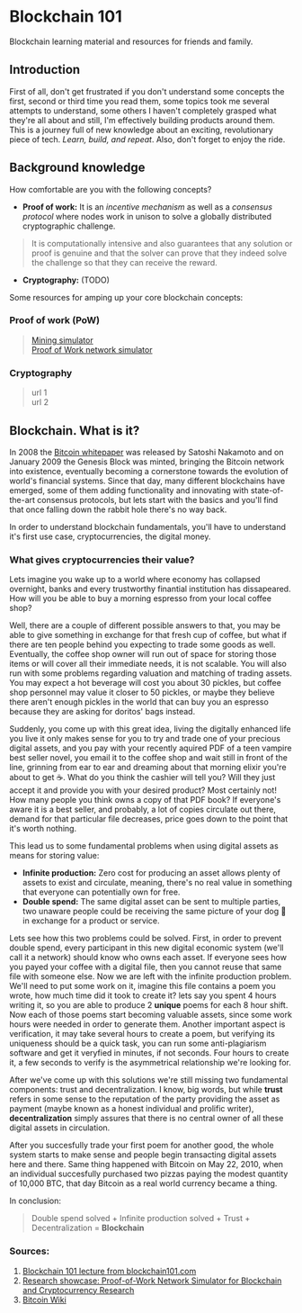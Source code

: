 # Blockchain 101

Blockchain learning material and resources for friends and family.

## Introduction

First of all, don't get frustrated if you don't understand some concepts the first, 
second or third time you read them, some topics took me several attempts to understand, 
some others I haven't completely grasped what they're all about and still, I'm effectively
building products around them. This is a journey full of new knowledge about an exciting, 
revolutionary piece of tech. _Learn, build, and repeat_. Also, don't forget to enjoy the ride.

## Background knowledge

How comfortable are you with the following concepts?
+ **Proof of work:** It is an _incentive mechanism_ as well as a _consensus protocol_ 
where nodes work in unison to solve a globally distributed cryptographic challenge.
> It is computationally intensive and also guarantees that any solution or proof
> is genuine and that the solver can prove that they indeed solve the challenge
> so that they can receive the reward.
+ **Cryptography:** (TODO)

Some resources for amping up your core blockchain concepts:

### Proof of work (PoW)

> [Mining simulator](https://blockchain-academy.hs-mittweida.de/2021/05/proof-of-work-simulator/)  
> [Proof of Work network simulator](src/pow-simulator.md)  

### Cryptography

> url 1  
> url 2

## Blockchain. What is it?

In 2008 the [Bitcoin whitepaper](https://bitcoin.org/bitcoin.pdf) was released by Satoshi Nakamoto and
on January 2009 the Genesis Block was minted, bringing the Bitcoin network into existence, eventually becoming
a cornerstone towards the evolution of world's financial systems. Since that day, many different blockchains have
emerged, some of them adding functionality and innovating with state-of-the-art consensus protocols, but lets
start with the basics and you'll find that once falling down the rabbit hole there's no way back.

In order to understand blockchain fundamentals, you'll have to understand it's first use case, cryptocurrencies,
the digital money.

### What gives cryptocurrencies their value?

Lets imagine you wake up to a world where economy has collapsed overnight, 
banks and every trustworthy finantial institution has dissapeared. How will you be able to 
buy a morning espresso from your local coffee shop? 

Well, there are a couple of different possible answers to that, you may be able to give
something in exchange for that fresh cup of coffee, but what if there are
ten people behind you expecting to trade some goods as well. Eventually, the coffee shop owner
will run out of space for storing those items or will cover all their immediate needs, it is not scalable.
You will also run with some problems regarding valuation and matching of trading assets. You may expect
a hot beverage will cost you about 30 pickles, but coffee shop personnel may value it closer to 50
pickles, or maybe they believe there aren't enough pickles in the world that can buy you an espresso
because they are asking for doritos' bags instead.

Suddenly, you come up with this great idea, living the digitally enhanced life you live it only makes sense
for you to try and trade one of your precious digital assets, and you pay with your recently aquired PDF of a teen vampire 
best seller novel, you email it to the coffee shop and wait still in front of the line, grinning from ear to ear and 
dreaming about that morning elixir you're about to get ☕️. What do you think the cashier will tell you? Will they just accept 
it and provide you with your desired product? Most certainly not! How many people you think owns a copy of that PDF book? 
If everyone's aware it is a best seller, and probably, a lot of copies circulate out there, demand for that particular 
file decreases, price goes down to the point that it's worth nothing.

This lead us to some fundamental problems when using digital assets as means for storing value: 
+ **Infinite production:** Zero cost for producing an asset allows plenty of assets to exist and circulate,
meaning, there's no real value in something that everyone can potentially own for free.
+ **Double spend:** The same digital asset can be sent to multiple parties, two unaware people could be receiving
the same picture of your dog 🐶 in exchange for a product or service.

Lets see how this two problems could be solved. First, in order to prevent double spend, every participant in 
this new digital economic system (we'll call it a network) should know who owns each asset. If everyone sees 
how you payed your coffee with a digital file, then you cannot reuse that same file with someone else.
Now we are left with the infinite production problem. We'll need to put some work on it, imagine this file contains
a poem you wrote, how much time did it took to create it? lets say you spent 4 hours writing it, so you are able to
produce 2 **unique** poems for each 8 hour shift. Now each of those poems start becoming valuable assets, since some
work hours were needed in order to generate them. Another important aspect is verification, it may take several
hours to create a poem, but verifying its uniqueness should be a quick task, you can run some anti-plagiarism 
software and get it veryfied in minutes, if not seconds. Four hours to create it, a few seconds to verify is the
asymmetrical relationship we're looking for.

After we've come up with this solutions we're still missing two fundamental components: trust and decentralization.
I know, big words, but while **trust** refers in some sense to the reputation of the party providing the asset as 
payment (maybe known as a honest individual and prolific writer), **decentralization** simply assures that there 
is no central owner of all these digital assets in circulation.

After you succesfully trade your first poem for another good, the whole system starts to make sense and people begin
transacting digital assets here and there. 
Same thing happened with Bitcoin on May 22, 2010, when an individual succesfully purchased two pizzas paying the 
modest quantity of 10,000 BTC, that day Bitcoin as a real world currency became a thing.

In conclusion:
> Double spend solved + Infinite production solved + Trust + Decentralization = **Blockchain** 


### Sources:

1. [Blockchain 101 lecture from blockchain101.com](https://blockchain101.com/courses/)
2. [Research showcase: Proof-of-Work Network Simulator for Blockchain and Cryptocurrency Research](https://www.youtube.com/watch?v=kYQBPAZRYlc)
3. [Bitcoin Wiki](https://en.bitcoin.it/wiki/Main_Page)
